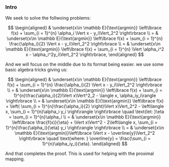 ### **Intro**

We seek to solve the follwoing problems: 

$$
\begin{aligned}
    & \underset{x\in \mathbb E}{\text{argmin}} 
    \left\lbrace
        f(x)
        +
        \sum_{i = 1}^{n} \alpha_i \Vert x - y_i\Vert_2^2
    \right\rbrace
    \\
    = &
    \underset{x\in \mathbb E}{\text{argmin}} 
    \left\lbrace
        f(x) +
        \sum_{i = 1}^{n} \frac{\alpha_i}{2} \Vert x - y_i\Vert_2^2
    \right\rbrace
    \\
    = &
    \underset{x\in \mathbb E}{\text{argmin}} 
    \left\lbrace
        f(x)
        +
        \sum_{i = 1}^{n} \Vert \alpha_i^2 x - \alpha_i^2y_i\Vert_2^2
    \right\rbrace, 
\end{aligned}
$$

And we will focus on the middle due to its format being easier. we use some basic algebra tricks giving us: 


$$
\begin{aligned}
    & \underset{x\in \mathbb E}{\text{argmin}}
    \left\lbrace
        f(x) + 
        \sum_{i = 1}^{n} \frac{\alpha_i}{2} \Vert x - y_i\Vert_2^2
    \right\rbrace
    \\
    = &
    \underset{x\in \mathbb E}{\text{argmin}}
    \left\lbrace
        f(x) + 
        \sum_{i = 1}^{n}\frac{\alpha_i}{2}\Vert x\Vert^2_2
        - \langle x, \alpha_iy_i\rangle
    \right\rbrace
    \\
    = &
    \underset{x\in \mathbb E}{\text{argmin}}
    \left\lbrace
        f(x) + 
        \left(
            \sum_{i = 1}^{n}\frac{\alpha_i}{2}
        \right)\Vert x\Vert_2^2 - 
        \left\langle x, \sum_{i = 1}^{n}\alpha_i y_i
        \right\rangle
    \right\rbrace \quad \text{let: }\eta = \sum_{i = 1}^{n}\alpha_i
    \\
    = &
    \underset{x\in \mathbb E}{\text{argmin}}
    \left\lbrace
        \frac{f(x)}{\eta} + 
        \Vert x\Vert^2 - 
        2\left\langle x, \sum_{i = 1}^{n}\frac{\alpha_i}{\eta} y_i
        \right\rangle
    \right\rbrace
    \\
    = & 
    \underset{x\in \mathbb E}{\text{argmin}}\left\lbrace
        \Vert x - \overline{y}\Vert_2^2
    \right\rbrace \quad \text{where: } \overline{y} = \frac{\sum_{i = 1}^{n}\alpha_iy_i}{\eta}. 
\end{aligned}
$$

And that completes the proof. This is used for helping with the proximal mapping. 


